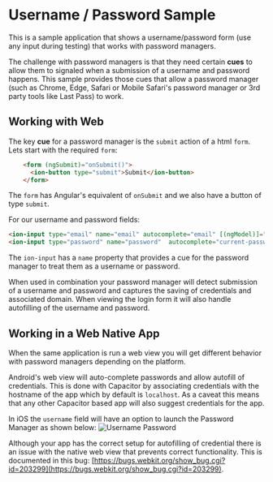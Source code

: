 # Username / Password Sample
This is a sample application that shows a username/password form (use any input during testing) that works with password managers.

The challenge with password managers is that they need certain **cues** to allow them to signaled when a submission of a username and password happens. This sample provides those cues that allow a password manager (such as Chrome, Edge, Safari or Mobile Safari's password manager or 3rd party tools like Last Pass) to work.

## Working with Web

The key **cue** for a password manager is the `submit` action of a html `form`. Lets start with the required `form`:
```html
    <form (ngSubmit)="onSubmit()">
      <ion-button type="submit">Submit</ion-button>
    </form>
```
The `form` has Angular's equivalent of `onSubmit` and we also have a button of type `submit`.

For our username and password fields:
```html
<ion-input type="email" name="email" autocomplete="email" [(ngModel)]="email" required email></ion-input>
<ion-input type="password" name="password"  autocomplete="current-password" [(ngModel)]="password" required></ion-input>
````

The `ion-input` has a `name` property that provides a cue for the password manager to treat them as a username or password.

When used in combination your password manager will detect submission of a username and password and captures the saving of credentials and associated domain. When viewing the login form it will also handle autofilling of the username and password.


## Working in a Web Native App

When the same application is run a web view you will get different behavior with password managers depending on the platform.

Android's web view will auto-complete passwords and allow autofill of credentials. This is done with Capacitor by associating credentials with the hostname of the app which by default is `localhost`. As a caveat this means that any other Capacitor based app will also suggest credentials for the app.

In iOS the `username` field will have an option to launch the Password Manager as shown below:
![Username Password](./cs-user-pass.png)

Although your app has the correct setup for autofilling of credential there is an issue with the native web view that prevents correct functionality. This is documented in this bug: [https://bugs.webkit.org/show_bug.cgi?id=203299](https://bugs.webkit.org/show_bug.cgi?id=203299).

